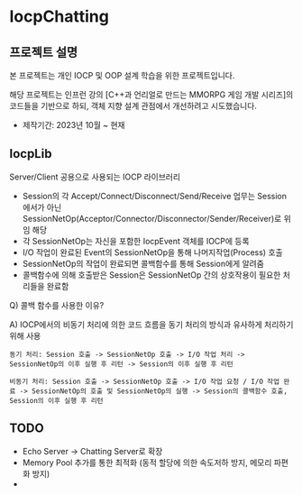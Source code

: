 # IocpChatting

## 프로젝트 설명
본 프로젝트는 개인 IOCP 및 OOP 설계 학습을 위한 프로젝트입니다.

해당 프로젝트는 인프런 강의 [C++과 언리얼로 만드는 MMORPG 게임 개발 시리즈]의 코드들을 기반으로 하되, 객체 지향 설계 관점에서 개선하려고 시도했습니다.

* 제작기간: 2023년 10월 ~ 현재

## IocpLib
Server/Client 공용으로 사용되는 IOCP 라이브러리

* Session의 각 Accept/Connect/Disconnect/Send/Receive 업무는 Session에서가 아닌 SessionNetOp(Acceptor/Connector/Disconnector/Sender/Receiver)로 위임
    해당 
* 각 SessionNetOp는 자신을 포함한 IocpEvent 객체를 IOCP에 등록
* I/O 작업이 완료된 Event의 SessionNetOp을 통해 나머지작업(Process) 호출
* SessionNetOp의 작업이 완료되면 콜백함수를 통해 Session에게 알려줌
* 콜백함수에 의해 호출받은 Session은 SessionNetOp 간의 상호작용이 필요한 처리들을 완료함

Q) 콜백 함수를 사용한 이유?

A) IOCP에서의 비동기 처리에 의한 코드 흐름을 동기 처리의 방식과 유사하게 처리하기 위해 사용

    동기 처리: Session 호출 -> SessionNetOp 호출 -> I/O 작업 처리 -> SessionNetOp의 이후 실행 후 리턴 -> Session의 이후 실행 후 리턴
    
    비동기 처리: Session 호출 -> SessionNetOp 호출 -> I/O 작업 요청 / I/O 작업 완료 -> SessionNetOp의 호출 및 SessionNetOp의 실행 -> Session의 콜백함수 호출, Session의 이후 실행 후 리턴


## TODO
* Echo Server -> Chatting Server로 확장
* Memory Pool 추가를 통한 최적화 (동적 할당에 의한 속도저하 방지, 메모리 파편화 방지)
* 
